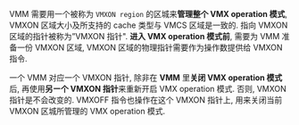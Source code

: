 
<!-- @import "[TOC]" {cmd="toc" depthFrom=1 depthTo=6 orderedList=false} -->

<!-- code_chunk_output -->



<!-- /code_chunk_output -->

VMM 需要用一个被称为 `VMXON region` 的区城来**管理整个 VMX operation 模式**, VMXON 区域大小及所支持的 cache 类型与 VMCS 区域是一致的. 指向 VMXON 区域的指针被称为”VMXON 指针". **进入 VMX operation 模式前**, 需要为 VMM 准备一份 VMXON 区域, VMXON 区域的物理指针需要作为操作数提供给 VMXON 指令. 

一个 VMM 对应一个 VMXON 指针, 除非在 **VMM** 里**关闭 VMX operation 模式**后, 再使用**另ー个 VMXON 指针**来重新开启 VMX operation 模式. 否则, VMXON 指针是不会改变的. VMXOFF 指令也操作在这个 VMXON 指针上, 用来关闭当前 VMXON 区城所管理的 VMX operation 模式. 